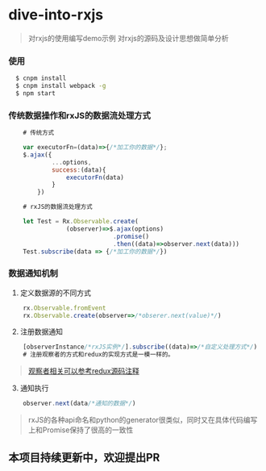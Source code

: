 # dive-into-rxjs

> 对rxjs的使用编写demo示例
> 对rxjs的源码及设计思想做简单分析

### 使用
```bash
  $ cnpm install
  $ cnpm install webpack -g
  $ npm start

```

### 传统数据操作和rxJS的数据流处理方式
```javascript
    # 传统方式

    var executorFn=(data)=>{/*加工你的数据*/};
    $.ajax({
            ...options,
            success:(data){
                executorFn(data)
            }
        })

    # rxJS的数据流处理方式

    let Test = Rx.Observable.create(
                (observer)=>$.ajax(options)
                             .promise()
                             .then((data)=>observer.next(data)))
    Test.subscribe(data => {/*加工你的数据*/})
```

### 数据通知机制
1. 定义数据源的不同方式
```javascript
    rx.Observable.fromEvent
    rx.Observable.create(observer=>/*obserer.next(value)*/)
```
2. 注册数据通知
```javascript
    [observerInstance/*rxJS实例*/].subscribe((data)=>/*自定义处理方式*/)
    # 注册观察者的方式和redux的实现方式是一模一样的。
```
>[观察者相关可以参考redux源码注释](https://github.com/slashhuang/redux-annotation/blob/master/src/createStore.js)

3. 通知执行
```javascript
    observer.next(data/*通知的数据*/)
```
> rxJS的各种api命名和python的generator很类似，同时又在具体代码编写上和Promise保持了很高的一致性


## 本项目持续更新中，欢迎提出PR






